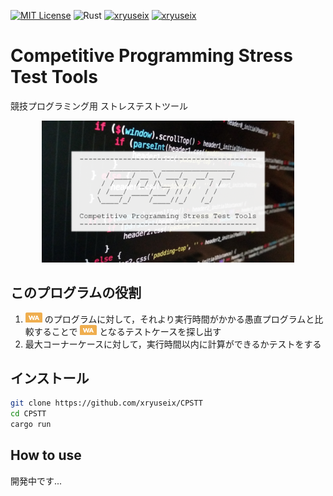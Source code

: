 [![MIT License](http://img.shields.io/badge/license-MIT-blue.svg?style=flat)](LICENSE) ![Rust](https://img.shields.io/badge/Cargo-1.51.0-black?logo=rust) [![xryuseix](https://img.shields.io/endpoint?url=https://atcoder-badges.vercel.app/api/atcoder/json/xryuseix)](https://atcoder.jp/users/xryuseix) [![xryuseix](https://img.shields.io/endpoint?url=https://atcoder-badges.vercel.app/api/codeforces/json/xryuseix)](https://codeforces.com/profile/xryuseix)

# Competitive Programming Stress Test Tools

競技プログラミング用 ストレステストツール

<div align="center">
  <img src="./images/logo.png" width="80%" />
</div>

## このプログラムの役割

1. ![Wrong Answer](./images/wa.png) のプログラムに対して，それより実行時間がかかる愚直プログラムと比較することで ![Wrong Answer](./images/wa.png) となるテストケースを探し出す
2. 最大コーナーケースに対して，実行時間以内に計算ができるかテストをする

## インストール

```sh
git clone https://github.com/xryuseix/CPSTT
cd CPSTT
cargo run
```

## How to use

開発中です...
